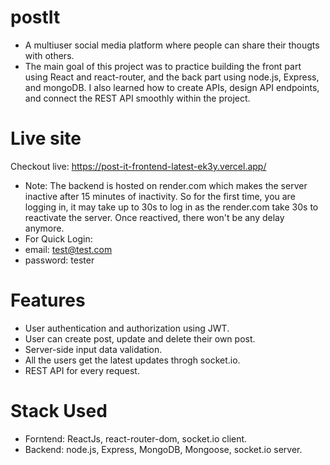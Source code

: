 # postIt
- A multiuser social media platform where people can share their thougts with others.
- The main goal of this project was to practice building the front part using React and react-router, and the back part using node.js, Express, and mongoDB. I also learned how to create APIs, design API endpoints, and connect the REST API smoothly within the project.

# Live site
Checkout live: https://post-it-frontend-latest-ek3y.vercel.app/
- Note: The backend is hosted on render.com which makes the server inactive after 15 minutes of inactivity. So for the
  first time, you are logging in, it may take up to 30s to log in as the render.com take 30s to reactivate the server.
  Once reactived, there won't be any delay anymore.
- For Quick Login:
- email: test@test.com
- password: tester

# Features
- User authentication and authorization using JWT.
- User can create post, update and delete their own post.
- Server-side input data validation.
- All the users get the latest updates throgh socket.io.
- REST API for every request.

# Stack Used
- Forntend: ReactJs, react-router-dom, socket.io client.
- Backend: node.js, Express, MongoDB, Mongoose, socket.io server.
